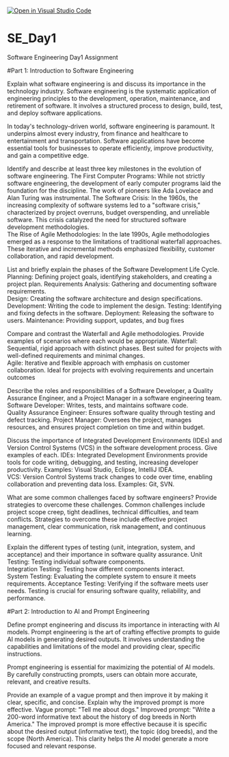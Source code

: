 [![Open in Visual Studio Code](https://classroom.github.com/assets/open-in-vscode-2e0aaae1b6195c2367325f4f02e2d04e9abb55f0b24a779b69b11b9e10269abc.svg)](https://classroom.github.com/online_ide?assignment_repo_id=15574853&assignment_repo_type=AssignmentRepo)
# SE_Day1
Software Engineering Day1 Assignment

#Part 1: Introduction to Software Engineering

Explain what software engineering is and discuss its importance in the technology industry.
Software engineering is the systematic application of engineering principles to the development, operation, maintenance, and retirement of software. It involves a structured process to design, build, test, and deploy software applications.   

In today's technology-driven world, software engineering is paramount. It underpins almost every industry, from finance and healthcare to entertainment and transportation. Software applications have become essential tools for businesses to operate efficiently, improve productivity, and gain a competitive edge.   


Identify and describe at least three key milestones in the evolution of software engineering.
The First Computer Programs: While not strictly software engineering, the development of early computer programs laid the foundation for the discipline. The work of pioneers like Ada Lovelace and Alan Turing was instrumental.
The Software Crisis: In the 1960s, the increasing complexity of software systems led to a "software crisis," characterized by project overruns, budget overspending, and unreliable software. This crisis catalyzed the need for structured software development methodologies.   
The Rise of Agile Methodologies: In the late 1990s, Agile methodologies emerged as a response to the limitations of traditional waterfall approaches. These iterative and incremental methods emphasized flexibility, customer collaboration, and rapid development.   


List and briefly explain the phases of the Software Development Life Cycle.
Planning: Defining project goals, identifying stakeholders, and creating a project plan.
Requirements Analysis: Gathering and documenting software requirements.   
Design: Creating the software architecture and design specifications.
Development: Writing the code to implement the design.
Testing: Identifying and fixing defects in the software.
Deployment: Releasing the software to users.
Maintenance: Providing support, updates, and bug fixes


Compare and contrast the Waterfall and Agile methodologies. Provide examples of scenarios where each would be appropriate.
Waterfall: Sequential, rigid approach with distinct phases. Best suited for projects with well-defined requirements and minimal changes.   
Agile: Iterative and flexible approach with emphasis on customer collaboration. Ideal for projects with evolving requirements and uncertain outcomes


Describe the roles and responsibilities of a Software Developer, a Quality Assurance Engineer, and a Project Manager in a software engineering team.
Software Developer: Writes, tests, and maintains software code.   
Quality Assurance Engineer: Ensures software quality through testing and defect tracking.
Project Manager: Oversees the project, manages resources, and ensures project completion on time and within budget.


Discuss the importance of Integrated Development Environments (IDEs) and Version Control Systems (VCS) in the software development process. Give examples of each.
IDEs: Integrated Development Environments provide tools for code writing, debugging, and testing, increasing developer productivity. Examples: Visual Studio, Eclipse, IntelliJ IDEA.   
VCS: Version Control Systems track changes to code over time, enabling collaboration and preventing data loss. Examples: Git, SVN.   


What are some common challenges faced by software engineers? Provide strategies to overcome these challenges.
Common challenges include project scope creep, tight deadlines, technical difficulties, and team conflicts. Strategies to overcome these include effective project management, clear communication, risk management, and continuous learning.

Explain the different types of testing (unit, integration, system, and acceptance) and their importance in software quality assurance.
Unit Testing: Testing individual software components.   
Integration Testing: Testing how different components interact.   
System Testing: Evaluating the complete system to ensure it meets requirements.
Acceptance Testing: Verifying if the software meets user needs.
Testing is crucial for ensuring software quality, reliability, and performance.   


#Part 2: Introduction to AI and Prompt Engineering


Define prompt engineering and discuss its importance in interacting with AI models.
Prompt engineering is the art of crafting effective prompts to guide AI models in generating desired outputs. It involves understanding the capabilities and limitations of the model and providing clear, specific instructions.   

Prompt engineering is essential for maximizing the potential of AI models. By carefully constructing prompts, users can obtain more accurate, relevant, and creative results.   


Provide an example of a vague prompt and then improve it by making it clear, specific, and concise. Explain why the improved prompt is more effective.
Vague prompt: "Tell me about dogs."
Improved prompt: "Write a 200-word informative text about the history of dog breeds in North America."
The improved prompt is more effective because it is specific about the desired output (informative text), the topic (dog breeds), and the scope (North America). This clarity helps the AI model generate a more focused and relevant response.
